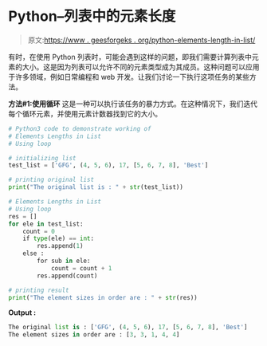 # Python–列表中的元素长度

> 原文:[https://www . geesforgeks . org/python-elements-length-in-list/](https://www.geeksforgeeks.org/python-elements-lengths-in-list/)

有时，在使用 Python 列表时，可能会遇到这样的问题，即我们需要计算列表中元素的大小。这是因为列表可以允许不同的元素类型成为其成员。这种问题可以应用于许多领域，例如日常编程和 web 开发。让我们讨论一下执行这项任务的某些方法。

**方法#1:使用循环**
这是一种可以执行该任务的暴力方式。在这种情况下，我们迭代每个循环元素，并使用元素计数器找到它的大小。

```py
# Python3 code to demonstrate working of 
# Elements Lengths in List
# Using loop

# initializing list
test_list = ['GFG', (4, 5, 6), 17, [5, 6, 7, 8], 'Best']

# printing original list
print("The original list is : " + str(test_list))

# Elements Lengths in List
# Using loop
res = []
for ele in test_list:
    count = 0
    if type(ele) == int:
        res.append(1)
    else :
        for sub in ele:
            count = count + 1
        res.append(count)

# printing result 
print("The element sizes in order are : " + str(res)) 
```

**Output :**

```py
The original list is : ['GFG', (4, 5, 6), 17, [5, 6, 7, 8], 'Best']
The element sizes in order are : [3, 3, 1, 4, 4]

```